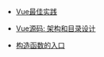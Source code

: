 - [Vue最佳实践](https://github.com/NuoHui/fe-note/blob/master/docs/vue/Vue%E6%9C%80%E4%BD%B3%E5%AE%9E%E8%B7%B5.md)

- [Vue源码: 架构和目录设计](https://github.com/NuoHui/fe-note/blob/master/docs/vue/Vue%E6%BA%90%E7%A0%81:%20%E6%9E%B6%E6%9E%84%E5%92%8C%E7%9B%AE%E5%BD%95%E8%AE%BE%E8%AE%A1.md)

- [构造函数的入口](https://github.com/NuoHui/fe-note/blob/master/docs/vue/Vue%E6%BA%90%E7%A0%81:%20%E6%9E%84%E9%80%A0%E5%87%BD%E6%95%B0%E5%85%A5%E5%8F%A3.md)
